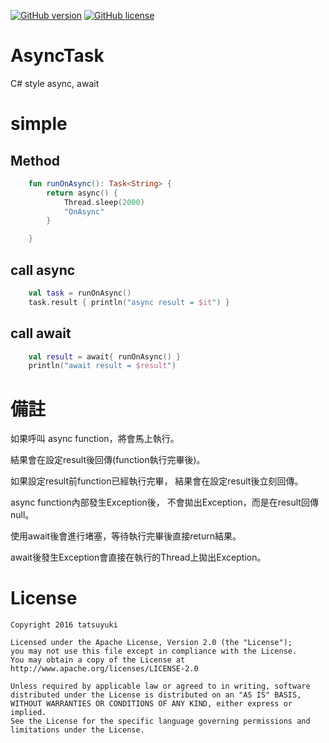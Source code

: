 [![GitHub version](https://badge.fury.io/gh/tatsuyuki25%2FAsyncTask.svg)](https://badge.fury.io/gh/tatsuyuki25%2FAsyncTask)
[![GitHub license](https://img.shields.io/badge/license-Apache%20License%202.0-blue.svg?style=flat)](http://www.apache.org/licenses/LICENSE-2.0)
# AsyncTask
C# style async, await

# simple
## Method
```kotlin
    fun runOnAsync(): Task<String> {
        return async() {
            Thread.sleep(2000)
            "OnAsync"
        }

    }

```
## call async
```kotlin
    val task = runOnAsync()
    task.result { println("async result = $it") }
```

## call await
```kotlin
    val result = await{ runOnAsync() }
    println("await result = $result")
```

# 備註

如果呼叫 async function，將會馬上執行。

結果會在設定result後回傳(function執行完畢後)。

如果設定result前function已經執行完畢，
結果會在設定result後立刻回傳。

async function內部發生Exception後，
不會拋出Exception，而是在result回傳null。

使用await後會進行堵塞，等待執行完畢後直接return結果。

await後發生Exception會直接在執行的Thread上拋出Exception。


# License
```
Copyright 2016 tatsuyuki

Licensed under the Apache License, Version 2.0 (the "License");
you may not use this file except in compliance with the License.
You may obtain a copy of the License at
http://www.apache.org/licenses/LICENSE-2.0

Unless required by applicable law or agreed to in writing, software
distributed under the License is distributed on an "AS IS" BASIS,
WITHOUT WARRANTIES OR CONDITIONS OF ANY KIND, either express or implied.
See the License for the specific language governing permissions and
limitations under the License.
```
